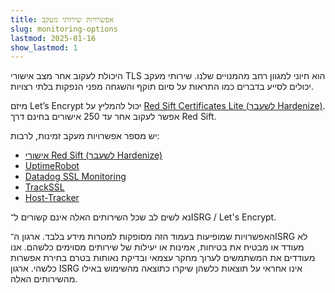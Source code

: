 ```yaml
---
title: אפשרויות שירותי מעקב
slug: monitoring-options
lastmod: 2025-01-16
show_lastmod: 1
---
```


היכולת לעקוב אחר מצב אישורי TLS הוא חיוני למגוון רחב מהמנויים שלנו. שירותי מעקב יכולים לסייע בדברים כמו התראות על סיום תוקף והשגחה מפני הנפקות בלתי רצויות.

מיזם Let’s Encrypt יכול להמליץ על [Red Sift Certificates Lite (לשעבר Hardenize)](https://redsift.com/pulse-platform/certificates-lite). אפשר לעקוב אחר עד 250 אישורים בחינם דרך Red Sift.

יש מספר אפשרויות מעקב זמינות, לרבות:

- [אישורי Red Sift (לשעבר Hardenize)](https://redsift.com/pulse-platform/certificates-lite)
- [UptimeRobot](https://uptimerobot.com/ssl-monitoring/)
- [Datadog SSL Monitoring](https://www.datadoghq.com/monitoring/ssl-monitoring/)
- [TrackSSL](https://trackssl.com/)
- [Host-Tracker](https://www.host-tracker.com/)

נא לשים לב שכל השירותים האלה אינם קשורים ל־ISRG / Let's Encrypt.

האפשרויות שמופיעות בעמוד הזה מסופקות למטרות מידע בלבד. ארגון ה־ISRG לא מעודד או מבטיח את בטיחות, אמינות או יעילות של שירותים מסוימים כלשהם. אנו מעודדים את המשתמשים לערוך מחקר עצמאי ובדיקת נאותות בטרם בחירת אפשרות כלשהי. ארגון ISRG אינו אחראי על תוצאות כלשהן שיקרו כתוצאה מהשימוש באילו מהשירותים האלה.
